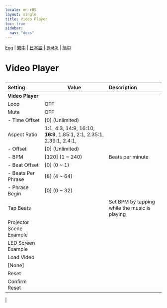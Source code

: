 ```yaml
---
locale: en-rUS
layout: single
title: Video Player
toc: true
sidebar:
  nav: "docs"
---
```

[Eng](/dancexr/menu/2025.4/motion/video_player) | [繁中](/tw/dancexr/menu/2025.4/motion/video_player) | [日本語](/jp/dancexr/menu/2025.4/motion/video_player) | [한국어](/kr/dancexr/menu/2025.4/motion/video_player) | [简中](/zh/dancexr/menu/2025.4/motion/video_player)

# Video Player

## 

| Setting | Value | Description |
| :--- | --- | :--- |
|**Video Player** | | 
| Loop | OFF | 
| Mute | OFF | 
|- Time Offset| [0] (Unlimited) | 
| Aspect Ratio |  1:1,  4:3,  14:9,  16:10,  **16:9**,  1.85:1,  2:1,  2.35:1,  2.39:1,  2.4:1,  |  |
|- Offset| [0] (Unlimited) | 
|- BPM| [120] (1 ~ 240) | Beats per minute
|- Beat Offset| [0] (0 ~ 1) | 
|- Beats Per Phrase| [8] (4 ~ 64) | 
|- Phrase Begin| [0] (0 ~ 32) | 
| Tap Beats || Set BPM by tapping while the music is playing
| Projector Scene Example || 
| LED Screen Example || 
| Load Video || 
| [None] || 
| Reset || 
| Confirm Reset || 
|
